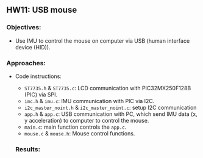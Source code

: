 ## HW11: USB mouse
### Objectives:
* Use IMU to control the mouse on computer via USB (human interface device (HID)).

### Approaches:
* Code instructions:
  - `ST7735.h` & `ST7735.c`: LCD communication with PIC32MX250F128B (PIC) via SPI.
  - `imc.h` & `imu.c`: IMU communication with PIC via I2C.
  - `i2c_master_noint.h` & `i2c_master_noint.c`: setup I2C communication
  - `app.h` & `app.c`: USB communication with PC, which send IMU data (x, y acceleration) to computer to control the mouse.
  - `main.c`: main function controls the `app.c`.
  - `mouse.c` & `mouse.h`: Mouse control functions.
  
  ### Results:
  

